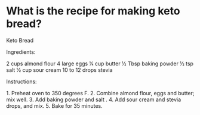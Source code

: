 # What is the recipe for making keto bread?

Keto Bread

Ingredients:

2 cups almond flour
4 large eggs
1⁄4 cup butter
1⁄2 Tbsp baking powder
1⁄2 tsp salt
1⁄2 cup sour cream
10 to 12 drops stevia

Instructions:

1\. Preheat oven to 350 degrees F.
2\. Combine almond flour, eggs and butter; mix well. 3. Add baking powder and salt .
4\. Add sour cream and stevia drops, and mix.
5\. Bake for 35 minutes.